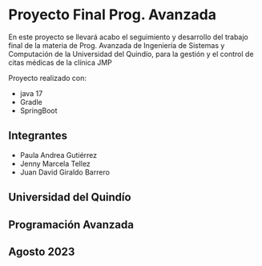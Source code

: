# Proyecto Final Prog. Avanzada
En este proyecto se llevará acabo el seguimiento y desarrollo del trabajo final de la materia de Prog. Avanzada de Ingeniería de Sistemas y Computación de la Universidad del Quindío, para la gestión y el control de citas médicas de la clínica JMP

Proyecto realizado con:
* java 17
* Gradle
* SpringBoot

## Integrantes
* Paula Andrea Gutiérrez
* Jenny Marcela Tellez
* Juan David Giraldo Barrero

## Universidad del Quindío
## Programación Avanzada
## Agosto 2023
